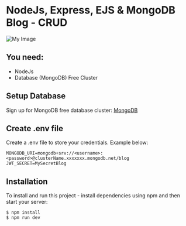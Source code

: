 # NodeJs, Express, EJS & MongoDB Blog - CRUD

![My Image](https://i.ibb.co/abcd1234/yourimagename.jpg)

## You need:
- NodeJs
- Database (MongoDB) Free Cluster

## Setup Database
Sign up for MongoDB free database cluster:  [MongoDB](https://www.mongodb.com/)

## Create .env file
Create a .env file to store your credentials. Example below:

```
MONGODB_URI=mongodb+srv://<username>:<password>@clusterName.xxxxxxx.mongodb.net/blog
JWT_SECRET=MySecretBlog
```

## Installation
To install and run this project - install dependencies using npm and then start your server:

```
$ npm install
$ npm run dev
```
